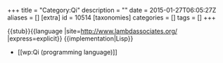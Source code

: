 +++
title = "Category:Qi"
description = ""
date = 2015-01-27T06:05:27Z
aliases = []
[extra]
id = 10514
[taxonomies]
categories = []
tags = []
+++

{{stub}}{{language
|site=http://www.lambdassociates.org/
|express=explicit}}
{{implementation|Lisp}}

* [[wp:Qi (programming language)]]
